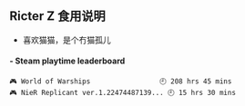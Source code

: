 ## Ricter Z 食用说明
- 喜欢猫猫，是个冇猫孤儿

<!-- steam-box start -->
#### - Steam playtime leaderboard
```text
🎮 World of Warships                 🕘 208 hrs 45 mins
🎮 NieR Replicant ver.1.22474487139... 🕘 15 hrs 30 mins
```
<!-- Powered by https://github.com/YouEclipse/steam-box . -->
<!-- steam-box end -->
